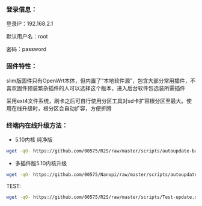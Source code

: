 ### 登录信息：
登录IP：192.168.2.1 

默认用户名：root 

密码：password

### 固件特性：

slim版固件只有OpenWrt本体，但内置了“本地软件源”，包含大部分常用插件，不喜欢固件预装繁杂插件的人可以选择这个版本，进入后台软件包选装所需插件

采用ext4文件系统，刷卡之后可自行使用分区工具对sd卡扩容根分区至最大。使用在线升级时，根分区会自动扩容，方便折腾

### 终端内在线升级方法： 

+ 5.10内核 纯净版
```bash
wget -qO- https://github.com/00575/R2S/raw/master/scripts/autoupdate-bash.sh | ver=-slim bash
```
+ 多插件版5.10内核升级
```bash
wget -qO- https://github.com/00575/Nanopi/raw/master/scripts/autoupdate-bash.sh | bash
```
TEST:

```bash
wget -qO- https://github.com/00575/R2S/raw/master/scripts/Test-update.sh | sh
```
